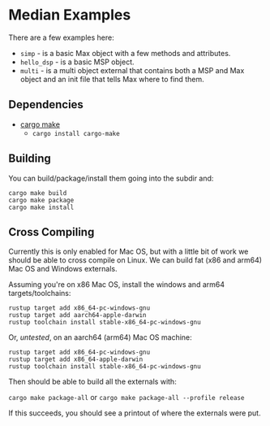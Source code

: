 # Median Examples

There are a few examples here:

* `simp` - is a basic Max object with a few methods and attributes.
* `hello_dsp` - is a basic MSP object.
* `multi` - is a multi object external that contains both a MSP and Max object and an init file that tells Max where to find them.

## Dependencies

* [cargo make](https://github.com/sagiegurari/cargo-make)
  * `cargo install cargo-make`

## Building

You can build/package/install them going into the subdir and:

```
cargo make build
cargo make package
cargo make install
```

## Cross Compiling

Currently this is only enabled for Mac OS, but with a little bit of work we should be able to cross compile on Linux.
We can build fat (x86 and arm64) Mac OS and Windows externals.

Assuming you're on x86 Mac OS, install the windows and arm64 targets/toolchains:

```
rustup target add x86_64-pc-windows-gnu
rustup target add aarch64-apple-darwin
rustup toolchain install stable-x86_64-pc-windows-gnu
```

Or, *untested*, on an aarch64 (arm64) Mac OS machine:

```
rustup target add x86_64-pc-windows-gnu
rustup target add x86_64-apple-darwin
rustup toolchain install stable-x86_64-pc-windows-gnu
```

Then should be able to build all the externals with:

`cargo make package-all` or `cargo make package-all --profile release`

If this succeeds, you should see a printout of where the externals were put.

